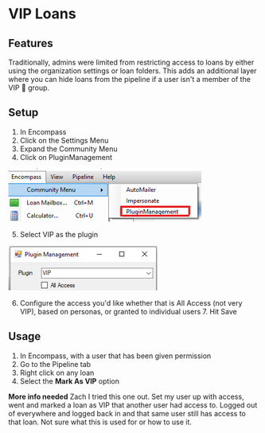 # VIP Loans

## Features

Traditionally, admins were limited from restricting access to loans by either using the organization settings or loan folders. This adds an additional layer where you can hide loans from the pipeline if a user isn't a member of the VIP :crown: group.

## Setup

1. In Encompass
2. Click on the Settings Menu
3. Expand the Community Menu
4. Click on PluginManagement

![Community Plugin Menu](/img/CommunityPluginMenu.png)

5. Select VIP as the plugin

![VIP Setup](/img/VIP/VIPSetup.png)

6. Configure the access you'd like whether that is All Access (not very VIP), based on personas, or granted to individual users 7. Hit Save

## Usage

1. In Encompass, with a user that has been given permission
2. Go to the Pipeline tab
3. Right click on any loan
4. Select the **Mark As VIP** option

**More info needed** Zach I tried this one out. Set my user up with access, went and marked a loan as VIP that another user had access to. Logged out of everywhere and logged back in and that same user still has access to that loan. Not sure what this is used for or how to use it.
